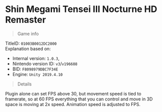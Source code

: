 # Shin Megami Tensei III Nocturne HD Remaster

> Game info

TitleID: `01003B0012DC2000`<br>
Explanation based on:
- Internal version: `1.0.3`, 
- Nintendo version ID: `v3`/`v196608`
- BID: `F8098979DBC7F34E`
- Engine: `Unity 2019.4.10`

> Details

Plugin alone can set FPS above 30, but movement speed is tied to framerate, so at 60 FPS everything that you can control and move in 3D space is moving at 2x speed. Animation speed is adjusted to FPS.
